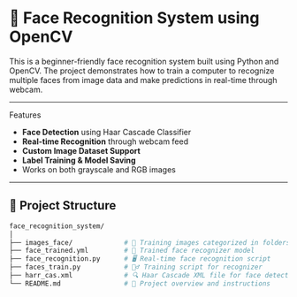 # 🎯 Face Recognition System using OpenCV

This is a beginner-friendly face recognition system built using Python and OpenCV. The project demonstrates how to train a computer to recognize multiple faces from image data and make predictions in real-time through webcam.

---
 Features

- **Face Detection** using Haar Cascade Classifier
- **Real-time Recognition** through webcam feed
- **Custom Image Dataset Support**
- **Label Training & Model Saving**
- Works on both grayscale and RGB images

---

## 📁 Project Structure

```bash
face_recognition_system/
│
├── images_face/             # 📂 Training images categorized in folders (1 folder per person)
├── face_trained.yml         # 🧠 Trained face recognizer model
├── face_recognition.py      # 🖥️ Real-time face recognition script
├── faces_train.py           # 🏋️‍♂️ Training script for recognizer
├── harr_cas.xml             # 🔍 Haar Cascade XML file for face detection
└── README.md                # 📄 Project overview and instructions
